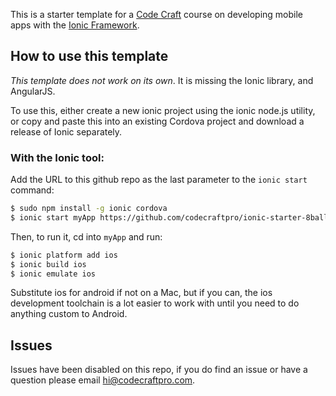 This is a starter template for a [Code Craft](https://codecraftpro.com/) course on developing mobile apps with the [Ionic Framework](http://ionicframework.com/).

## How to use this template

*This template does not work on its own*. It is missing the Ionic library, and AngularJS.

To use this, either create a new ionic project using the ionic node.js utility, or copy and paste this into an existing Cordova project and download a release of Ionic separately.

### With the Ionic tool:

Add the URL to this github repo as the last parameter to the `ionic start` command:

```bash
$ sudo npm install -g ionic cordova
$ ionic start myApp https://github.com/codecraftpro/ionic-starter-8ball
```

Then, to run it, cd into `myApp` and run:

```bash
$ ionic platform add ios
$ ionic build ios
$ ionic emulate ios
```

Substitute ios for android if not on a Mac, but if you can, the ios development toolchain is a lot easier to work with until you need to do anything custom to Android.

## Issues
Issues have been disabled on this repo, if you do find an issue or have a question please email hi@codecraftpro.com.